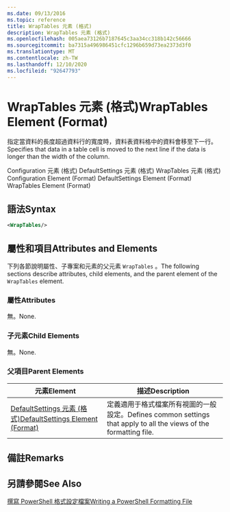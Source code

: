 ```yaml
---
ms.date: 09/13/2016
ms.topic: reference
title: WrapTables 元素 (格式)
description: WrapTables 元素 (格式)
ms.openlocfilehash: 005aea73126b7187645c3aa34cc318b142c56666
ms.sourcegitcommit: ba7315a496986451cfc1296b659d73ea2373d3f0
ms.translationtype: MT
ms.contentlocale: zh-TW
ms.lasthandoff: 12/10/2020
ms.locfileid: "92647793"
---
```

# <a name="wraptables-element-format"></a><span data-ttu-id="df6e9-103">WrapTables 元素 (格式)</span><span class="sxs-lookup"><span data-stu-id="df6e9-103">WrapTables Element (Format)</span></span>

<span data-ttu-id="df6e9-104">指定當資料的長度超過資料行的寬度時，資料表資料格中的資料會移至下一行。</span><span class="sxs-lookup"><span data-stu-id="df6e9-104">Specifies that data in a table cell is moved to the next line if the data is longer than the width of the column.</span></span>

<span data-ttu-id="df6e9-105">Configuration 元素 (格式) DefaultSettings 元素 (格式) WrapTables 元素 (格式) </span><span class="sxs-lookup"><span data-stu-id="df6e9-105">Configuration Element (Format) DefaultSettings Element (Format) WrapTables Element (Format)</span></span>

## <a name="syntax"></a><span data-ttu-id="df6e9-106">語法</span><span class="sxs-lookup"><span data-stu-id="df6e9-106">Syntax</span></span>

```xml
<WrapTables/>
```

## <a name="attributes-and-elements"></a><span data-ttu-id="df6e9-107">屬性和項目</span><span class="sxs-lookup"><span data-stu-id="df6e9-107">Attributes and Elements</span></span>

<span data-ttu-id="df6e9-108">下列各節說明屬性、子專案和元素的父元素 `WrapTables` 。</span><span class="sxs-lookup"><span data-stu-id="df6e9-108">The following sections describe attributes, child elements, and the parent element of the `WrapTables` element.</span></span>

### <a name="attributes"></a><span data-ttu-id="df6e9-109">屬性</span><span class="sxs-lookup"><span data-stu-id="df6e9-109">Attributes</span></span>

<span data-ttu-id="df6e9-110">無。</span><span class="sxs-lookup"><span data-stu-id="df6e9-110">None.</span></span>

### <a name="child-elements"></a><span data-ttu-id="df6e9-111">子元素</span><span class="sxs-lookup"><span data-stu-id="df6e9-111">Child Elements</span></span>

<span data-ttu-id="df6e9-112">無。</span><span class="sxs-lookup"><span data-stu-id="df6e9-112">None.</span></span>

### <a name="parent-elements"></a><span data-ttu-id="df6e9-113">父項目</span><span class="sxs-lookup"><span data-stu-id="df6e9-113">Parent Elements</span></span>

|<span data-ttu-id="df6e9-114">元素</span><span class="sxs-lookup"><span data-stu-id="df6e9-114">Element</span></span>|<span data-ttu-id="df6e9-115">描述</span><span class="sxs-lookup"><span data-stu-id="df6e9-115">Description</span></span>|
|-------------|-----------------|
|[<span data-ttu-id="df6e9-116">DefaultSettings 元素 (格式)</span><span class="sxs-lookup"><span data-stu-id="df6e9-116">DefaultSettings Element (Format)</span></span>](./defaultsettings-element-format.md)|<span data-ttu-id="df6e9-117">定義適用于格式檔案所有視圖的一般設定。</span><span class="sxs-lookup"><span data-stu-id="df6e9-117">Defines common settings that apply to all the views of the formatting file.</span></span>|

## <a name="remarks"></a><span data-ttu-id="df6e9-118">備註</span><span class="sxs-lookup"><span data-stu-id="df6e9-118">Remarks</span></span>

## <a name="see-also"></a><span data-ttu-id="df6e9-119">另請參閱</span><span class="sxs-lookup"><span data-stu-id="df6e9-119">See Also</span></span>

[<span data-ttu-id="df6e9-120">撰寫 PowerShell 格式設定檔案</span><span class="sxs-lookup"><span data-stu-id="df6e9-120">Writing a PowerShell Formatting File</span></span>](./writing-a-powershell-formatting-file.md)
